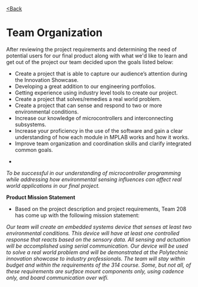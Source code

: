 [<Back](https://team-208-github-io.github.io/egr314-team208.github.io/)

# Team Organization

After reviewing the project requirements and determining the need of potential users for our final product along with what we'd like to learn and get out of the project our team decided upon the goals listed below:

- Create a project that is able to capture our audience’s attention during the Innovation Showcase.
- Developing a great addition to our engineering portfolios.
- Getting experience using industry level tools to create our project.
- Create a project that solves/remedies a real world problem.
- Create a project that can sense and respond to two or more environmental conditions. 
- Increase our knowledge of microcontrollers and interconnecting subsystems.
- Increase your proficiency in the use of the software and gain a clear understanding of how each module in MPLAB works and how it works.
- Improve team organization and coordination skills and clarify integrated common goals.


* 
_To be successful in our understanding of microcontroller programming while addressing how environmental sensing influences can affect real world applications in our final project._

**Product Mission Statement**

* Based on the project description and project requirements, Team 208 has come up with the following mission statement:

_Our team will create an embedded systems device that senses at least two environmental conditions. This device will have at least one controlled response that reacts based on the sensory data. All sensing and actuation will be accomplished using serial communication. Our device will be used to solve a real world problem and will be demonstrated at the Polytechnic innovation showcase to industry professionals. The team will stay within budget and within the requirements of the 314 course. Some, but not all, of these requirements are surface mount components only, using cadence only, and board communication over wifi._
